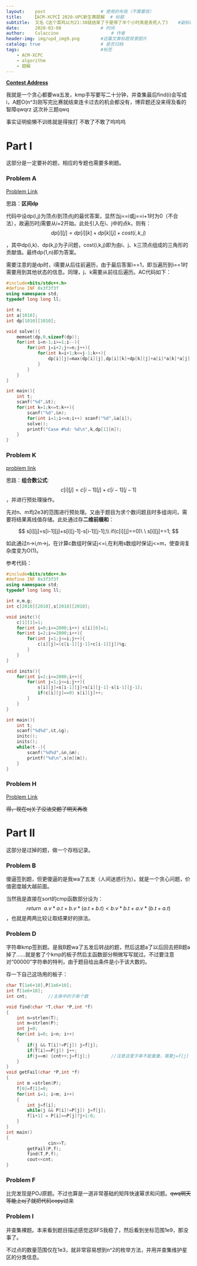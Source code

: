 ```yaml
---
layout:    post   				    # 使用的布局（不需要改）
title:    【ACM-XCPC】2020-UPC新生赛题解  # 标题 
subtitle:  又名《这个菜鸡以为21:30就结束了于是停了半个小时真是丢死人了》   #副标题
date:      2020-03-08 				# 时间
author:    Culaccino					# 作者
header-img: img/upd_img9.png        #这篇文章标题背景图片
catalog: true 						# 是否归档
tags:								#标签
    - ACM-XCPC
    - algorithm
    - 题解
---
```




**[Contest Address](http://acm.upc.edu.cn/OnlineJudge/contest.php?cid=1007)**

我就是一个贪心都要wa五发，kmp手写要写二十分钟，并查集最后find(i)会写成i，A题O(n^3)刚写完比赛就结束连卡过去的机会都没有，博弈题还没来得及看的智障qwqrz  这次补三题qwq

事实证明偷懒不训练就是得挨打 不敢了不敢了呜呜呜

# Part I

这部分是一定要补的题，相应的专题也需要多刷题。

### Problem A

[Problem Link](http://acm.upc.edu.cn/OnlineJudge/problem.php?cid=1007&pid=0)

思路：**区间dp**

代码中设dp(i,j)为顶点i到顶点j的最优答案，显然当j==i或j==i+1时为0（不合法），故遍历时j需要从i+2开始。此处引入在i、j中的点k，则有：
$$
dp[i][j]=dp[i][k]+dp[k][j]+cost(i,k,j)
$$


，其中dp(i,k)、dp(k,j)为子问题，cost(i,k,j)即为由i、j、k三顶点组成的三角形的贡献值。最终dp(1,n)即为答案。

需要注意的是dp时，i需要从后往前遍历，由于最后答案i==1，即当遍历到i==1时需要用到其他状态的信息。同理，j、k需要从前往后遍历。AC代码如下：

```c++
#include<bits/stdc++.h>
#define INF 0x3f3f3f
using namespace std;
typedef long long ll;

int n;
int a[1010];
int dp[1010][1010];

void solve(){
    memset(dp,0,sizeof(dp));
    for(int i=n-1;i>=1;i--){
        for(int j=i+2;j<=n;j++){
            for(int k=i+1;k<=j-1;k++){
                dp[i][j]=max(dp[i][j],dp[i][k]+dp[k][j]+a[i]*a[k]*a[j]);
            }
        }
    }
}

int main(){
    int t;
    scanf("%d",&t);
    for(int k=1;k<=t;k++){
        scanf("%d",&n);
        for(int i=1;i<=n;i++) scanf("%d",&a[i]);
        solve();
        printf("Case #%d: %d\n",k,dp[1][n]);
    }
}

```



### Problem K

[problem link]()

思路：**组合数公式**:
$$
c[i][j]=c[i-1][j]+c[i-1][j-1]
$$
，并进行预处理操作。

先对n、m均2e3的范围进行预处理。又由于题目为求个数问题且时多组询问，需要将结果离线值存储。此处通过存**二维前缀和**：


$$
s[i][j]=s[i-1][j]+s[i][j-1]-s[i-1][j-1];\\
if(c[i][j]==0)\ \  s[i][j]+=1;
$$


如此通过n->i,m->j，在计算c数组时保证j<=i,在利用s数组时保证j<=m，使查询复杂度变为O(1)。

参考代码：

```C++
#include<bits/stdc++.h>
#define INF 0x3f3f3f
using namespace std;
typedef long long ll;

int n,m,g;
int c[2010][2010],s[2010][2010];

void initc(){
    c[1][1]=1;
    for(int i=0;i<=2000;i++) c[i][0]=1;
    for(int i=2;i<=2000;i++){
        for(int j=1;j<=i;j++){
            c[i][j]=(c[i-1][j-1]+c[i-1][j])%g;
        }
    }
}

void inits(){
    for(int i=2;i<=2000;i++){
        for(int j=1;j<=i;j++){
            s[i][j]=s[i-1][j]+s[i][j-1]-s[i-1][j-1];
            if(c[i][j]==0) s[i][j]++;
        }
    }
}

int main(){
    int t;
    scanf("%d%d",&t,&g);
    initc();
    inits();
    while(t--){
        scanf("%d%d",&n,&m);
        printf("%d\n",s[n][m]);
    }
}

```



### Problem H

[Problem Link](http://acm.upc.edu.cn/OnlineJudge/problem.php?cid=1008&pid=7)

~~得，现在oj关了没法交题了明天再改~~



# Part II

这部分是过掉的题，做一个存档记录。

### Problem B

傻逼签到题，但更傻逼的是我wa了五发（人间迷惑行为）。就是一个贪心问题，价值密度越大越前面。

当然我是直接在sort的cmp函数部分设为：
$$
return\ \ a.v*a.t+b.v*(a.t+b.t)<b.v*b.t+a.v*(b.t+a.t)
$$
，也就是两两比较让取结果好的排法。



### Problem D

字符串kmp签到题。是我B题wa了五发后转战的题，然后这题a了以后回去把B题a掉了……就是套了个kmp的板子然后主函数部分稍微写写就过。不过要注意对“00000”字符串的特判，由于题目给出条件是小于该大数的。

存一下自己这场用的板子：

```c++
char T[1e6+10],P[1e6+10];
int f[1e6+10];
int cnt;		//主串中的子串个数

void find(char *T,char *P,int *f)
{
    int n=strlen(T);
    int m=strlen(P);
    int j=0;
    for(int i=0; i<n; i++)
    {
        if(j && T[i]!=P[j]) j=f[j];
        if(T[i]==P[j]) j++;
        if(j==m) {cnt++;j=f[j];}		//注意这里子串不能重叠，需要j=f[j]
    }
}
void getFail(char *P,int *f)
{
    int m =strlen(P);
    f[0]=f[1]=0;
    for(int i=1; i<m; i++)
    {
        int j=f[i];
        while(j && P[i]!=P[j]) j=f[j];
        f[i+1] = P[i]==P[j]?j+1:0;
    }
}
int main()
{
				cin>>T;
        getFail(P,f);
        find(T,P,f);
        cout<<cnt;
}

```



### Problem F

比完发现是POJ原题。不过也算是一道非常基础的矩阵快速幂求和问题。~~qwq明天等能上oj了就把代码copy过来~~



### Problem I

并查集裸题。本来看到题目描述感觉这BFS我稳了，然后看到坐标范围1e9，那没事了。

不过点的数量范围仅在1e3，就非常容易想到n^2的枚举方法，并用并查集维护星区的分类信息。